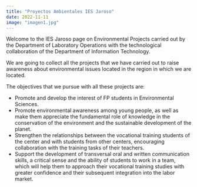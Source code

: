 ```yaml
---
title: "Proyectos Ambientales IES Jaroso"
date: 2022-11-11
image: "imagen1.jpg"
---
```



Welcome to the IES Jaroso page on Environmental Projects carried out by the Department of Laboratory Operations with the technological collaboration of the Department of Information Technology.
  
We are going to collect all the projects that we have carried out to raise awareness about environmental issues located in the region in which we are located.

The objectives that we pursue with all these projects are:
- Promote and develop the interest of FP students in Environmental Sciences.
- Promote environmental awareness among young people, as well as make them appreciate the fundamental role of knowledge in the conservation of the environment and the sustainable development of the planet.
- Strengthen the relationships between the vocational training students of the center and with students from other centers, encouraging collaboration with the training tasks of their teachers.
- Support the development of transversal oral and written communication skills, a critical sense and the ability of students to work in a team, which will help them to approach their vocational training studies with greater confidence and their subsequent integration into the labor market.


